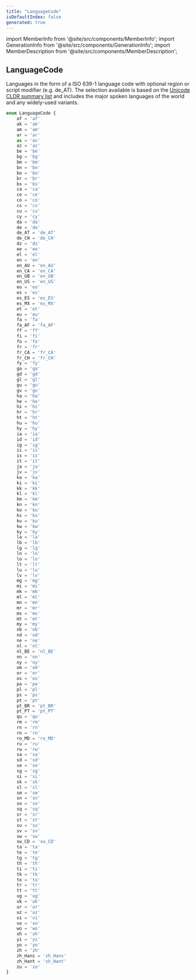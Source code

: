 ```yaml
---
title: "LanguageCode"
isDefaultIndex: false
generated: true
---
```

<!-- This file was generated from the Vendure source. Do not modify. Instead, re-run the "docs:build" script -->
import MemberInfo from '@site/src/components/MemberInfo';
import GenerationInfo from '@site/src/components/GenerationInfo';
import MemberDescription from '@site/src/components/MemberDescription';


## LanguageCode

<GenerationInfo sourceFile="packages/common/src/generated-types.ts" sourceLine="2129" packageName="@vendure/common" />

Languages in the form of a ISO 639-1 language code with optional
region or script modifier (e.g. de_AT). The selection available is based
on the [Unicode CLDR summary list](https://unicode-org.github.io/cldr-staging/charts/37/summary/root.html)
and includes the major spoken languages of the world and any widely-used variants.

```ts title="Signature"
enum LanguageCode {
    af = 'af'
    ak = 'ak'
    am = 'am'
    ar = 'ar'
    as = 'as'
    az = 'az'
    be = 'be'
    bg = 'bg'
    bm = 'bm'
    bn = 'bn'
    bo = 'bo'
    br = 'br'
    bs = 'bs'
    ca = 'ca'
    ce = 'ce'
    co = 'co'
    cs = 'cs'
    cu = 'cu'
    cy = 'cy'
    da = 'da'
    de = 'de'
    de_AT = 'de_AT'
    de_CH = 'de_CH'
    dz = 'dz'
    ee = 'ee'
    el = 'el'
    en = 'en'
    en_AU = 'en_AU'
    en_CA = 'en_CA'
    en_GB = 'en_GB'
    en_US = 'en_US'
    eo = 'eo'
    es = 'es'
    es_ES = 'es_ES'
    es_MX = 'es_MX'
    et = 'et'
    eu = 'eu'
    fa = 'fa'
    fa_AF = 'fa_AF'
    ff = 'ff'
    fi = 'fi'
    fo = 'fo'
    fr = 'fr'
    fr_CA = 'fr_CA'
    fr_CH = 'fr_CH'
    fy = 'fy'
    ga = 'ga'
    gd = 'gd'
    gl = 'gl'
    gu = 'gu'
    gv = 'gv'
    ha = 'ha'
    he = 'he'
    hi = 'hi'
    hr = 'hr'
    ht = 'ht'
    hu = 'hu'
    hy = 'hy'
    ia = 'ia'
    id = 'id'
    ig = 'ig'
    ii = 'ii'
    is = 'is'
    it = 'it'
    ja = 'ja'
    jv = 'jv'
    ka = 'ka'
    ki = 'ki'
    kk = 'kk'
    kl = 'kl'
    km = 'km'
    kn = 'kn'
    ko = 'ko'
    ks = 'ks'
    ku = 'ku'
    kw = 'kw'
    ky = 'ky'
    la = 'la'
    lb = 'lb'
    lg = 'lg'
    ln = 'ln'
    lo = 'lo'
    lt = 'lt'
    lu = 'lu'
    lv = 'lv'
    mg = 'mg'
    mi = 'mi'
    mk = 'mk'
    ml = 'ml'
    mn = 'mn'
    mr = 'mr'
    ms = 'ms'
    mt = 'mt'
    my = 'my'
    nb = 'nb'
    nd = 'nd'
    ne = 'ne'
    nl = 'nl'
    nl_BE = 'nl_BE'
    nn = 'nn'
    ny = 'ny'
    om = 'om'
    or = 'or'
    os = 'os'
    pa = 'pa'
    pl = 'pl'
    ps = 'ps'
    pt = 'pt'
    pt_BR = 'pt_BR'
    pt_PT = 'pt_PT'
    qu = 'qu'
    rm = 'rm'
    rn = 'rn'
    ro = 'ro'
    ro_MD = 'ro_MD'
    ru = 'ru'
    rw = 'rw'
    sa = 'sa'
    sd = 'sd'
    se = 'se'
    sg = 'sg'
    si = 'si'
    sk = 'sk'
    sl = 'sl'
    sm = 'sm'
    sn = 'sn'
    so = 'so'
    sq = 'sq'
    sr = 'sr'
    st = 'st'
    su = 'su'
    sv = 'sv'
    sw = 'sw'
    sw_CD = 'sw_CD'
    ta = 'ta'
    te = 'te'
    tg = 'tg'
    th = 'th'
    ti = 'ti'
    tk = 'tk'
    to = 'to'
    tr = 'tr'
    tt = 'tt'
    ug = 'ug'
    uk = 'uk'
    ur = 'ur'
    uz = 'uz'
    vi = 'vi'
    vo = 'vo'
    wo = 'wo'
    xh = 'xh'
    yi = 'yi'
    yo = 'yo'
    zh = 'zh'
    zh_Hans = 'zh_Hans'
    zh_Hant = 'zh_Hant'
    zu = 'zu'
}
```
